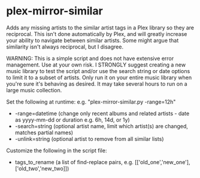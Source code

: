# plex-mirror-similar
Adds any missing artists to the similar artist tags in a Plex library so they are reciprocal. This isn't done automatically by Plex, and will greatly increase your ability to navigate between similar artists. Some might argue that similarity isn't always reciprocal, but I disagree.

WARNING: This is a simple script and does not have extensive error management. Use at your own risk. I STRONGLY suggest creating a new music library to test the script and/or use the search string or date options to limit it to a subset of artists. Only run it on your entire music library when you're sure it's behaving as desired. It may take several hours to run on a large music collection.

Set the following at runtime: e.g. "plex-mirror-similar.py -range=12h"
- -range=datetime (change only recent albums and related artists - date as yyyy-mm-dd or duration e.g. 6h, 14d, or 1y)
- -search=string (optional artist name, limit which artist(s) are changed, matches partial names)
- -unlink=string (optional artist to remove from all similar lists)

Customize the following in the script file:
- tags_to_rename (a list of find-replace pairs, e.g. [['old_one','new_one'],['old_two','new_two]])
